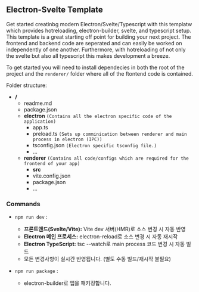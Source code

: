 ## Electron-Svelte Template

Get started creatinbg modern Electron/Svelte/Typescript with this templatw which provides hotreloading, electron-builder, svelte, and typescript setup. This template is a great starting off point for building your next project. The frontend and backend code are seperated and can easily be worked on independently of one another. Furthermore, with hotreloading of not only the svelte but also all typescript this makes development a breeze.

To get started you will need to install dependecies in both the root of the project and the `renderer/` folder where all of the ftontend code is contained.

Folder structure:

- **/**
  - readme.md
  - package.json
  - **electron** `(Contains all the electron specific code of the application)`
    - app.ts
    - preload.ts
      `(Sets up comminication between renderer and main process in electron (IPC))`
    - tsconfig.json `(Electron specific tsconfig file.)`
    - ...
  - **renderer**
    `(Contains all code/configs which are required for the frontend of your app)`
    - **src**
    - vite.config.json
    - package.json
    - ...

### Commands

- `npm run dev` :
  - **프론트엔드(Svelte/Vite):** Vite dev 서버(HMR)로 소스 변경 시 자동 반영
  - **Electron 메인 프로세스:** electron-reload로 소스 변경 시 자동 재시작
  - **Electron TypeScript:** tsc --watch로 main process 코드 변경 시 자동 빌드
  - 모든 변경사항이 실시간 반영됩니다. (별도 수동 빌드/재시작 불필요)

- `npm run package` :
  - electron-builder로 앱을 패키징합니다.
